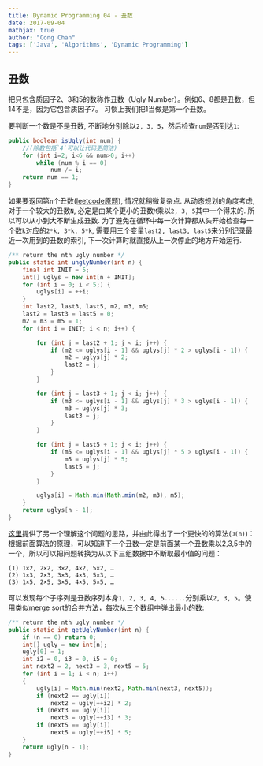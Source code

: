 ```yaml
---
title: Dynamic Programming 04 - 丑数
date: 2017-09-04
mathjax: true
author: "Cong Chan"
tags: ['Java', 'Algorithms', 'Dynamic Programming']
---
```

## 丑数
把只包含质因子2、3和5的数称作丑数（Ugly Number）。例如6、8都是丑数，但14不是，因为它包含质因子7。 习惯上我们把1当做是第一个丑数。
<!-- more -->

要判断一个数是不是丑数, 不断地分别除以`2, 3, 5`，然后检查`num`是否到达`1`:
```java
public boolean isUgly(int num) {
    //(除数包括`4`可以让代码更简洁)
    for (int i=2; i<6 && num>0; i++)
        while (num % i == 0)
            num /= i;
    return num == 1;
}
```
如果要返回第`n`个丑数([leetcode原题](https://leetcode.com/problems/ugly-number-ii/)), 情况就稍微复杂点. 从动态规划的角度考虑, 对于一个较大的丑数`N`, 必定是由某个更小的丑数`M`乘以`2, 3, 5`其中一个得来的. 所以可以从小到大不断生成丑数. 为了避免在循环中每一次计算都从头开始检查每一个数`k`对应的`2*k, 3*k, 5*k`, 需要用三个变量`last2, last3, last5`来分别记录最近一次用到的丑数的索引, 下一次计算时就直接从上一次停止的地方开始运行.
```java
/** return the nth ugly number */
public static int unglyNumber(int n) {
    final int INIT = 5;
    int[] uglys = new int[n + INIT];
    for (int i = 0; i < 5;) {
        uglys[i] = ++i;
    }
    int last2, last3, last5, m2, m3, m5;
    last2 = last3 = last5 = 0;
    m2 = m3 = m5 = 1;
    for (int i = INIT; i < n; i++) {

        for (int j = last2 + 1; j < i; j++) {
            if (m2 <= uglys[i - 1] && uglys[j] * 2 > uglys[i - 1]) {
                m2 = uglys[j] * 2;
                last2 = j;
            }
        }

        for (int j = last3 + 1; j < i; j++) {
            if (m3 <= uglys[i - 1] && uglys[j] * 3 > uglys[i - 1]) {
                m3 = uglys[j] * 3;
                last3 = j;
            }
        }

        for (int j = last5 + 1; j < i; j++) {
            if (m5 <= uglys[i - 1] && uglys[j] * 5 > uglys[i - 1]) {
                m5 = uglys[j] * 5;
                last5 = j;
            }
        }

        uglys[i] = Math.min(Math.min(m2, m3), m5);
    }
    return uglys[n - 1];
}
```
[这里](https://www.geeksforgeeks.org/ugly-numbers/)提供了另一个理解这个问题的思路，并由此得出了一个更快的的算法(`O(n)`)：根据前面算法的原理，可以知道下一个丑数一定是前面某一个丑数乘以2,3,5中的一个，所以可以把问题转换为从以下三组数据中不断取最小值的问题：
```
(1) 1×2, 2×2, 3×2, 4×2, 5×2, …
(2) 1×3, 2×3, 3×3, 4×3, 5×3, …
(3) 1×5, 2×5, 3×5, 4×5, 5×5, …
```
可以发现每个子序列是丑数序列本身`1, 2, 3, 4, 5......`分别乘以`2, 3, 5`。使用类似merge sort的合并方法，每次从三个数组中弹出最小的数:
```java
/** return the nth ugly number */
public static int getUglyNumber(int n) {
    if (n == 0) return 0;
    int[] ugly = new int[n];
    ugly[0] = 1;
    int i2 = 0, i3 = 0, i5 = 0;
    int next2 = 2, next3 = 3, next5 = 5;
    for (int i = 1; i < n; i++)
    {
        ugly[i] = Math.min(next2, Math.min(next3, next5));
        if (next2 == ugly[i])
            next2 = ugly[++i2] * 2;
        if (next3 == ugly[i])
            next3 = ugly[++i3] * 3;
        if (next5 == ugly[i])
            next5 = ugly[++i5] * 5;
    }
    return ugly[n - 1];
}
```
